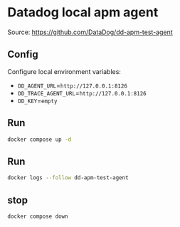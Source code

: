 # Datadog local apm agent

Source: <https://github.com/DataDog/dd-apm-test-agent>

## Config

Configure local environment variables:

* `DD_AGENT_URL`=`http://127.0.0.1:8126`
* `DD_TRACE_AGENT_URL`=`http://127.0.0.1:8126`
* `DD_KEY`=`empty`

## Run

```sh
docker compose up -d
```

## Run

```sh
docker logs --follow dd-apm-test-agent
```

## stop

```sh
docker compose down
```
